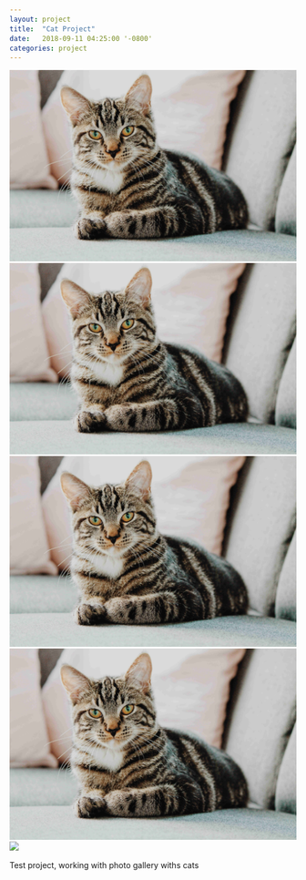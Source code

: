 ```yaml
---
layout: project
title:  "Cat Project"
date:   2018-09-11 04:25:00 '-0800'
categories: project
---
```


<div id="lightgallery">
    <a href="/images/cat.jpg" data-sub-html="1st cat" class="img-ctn">
        <div class="img-wrap">
            <img src="/images/cat.jpg">
            <i class="fas fa-search"></i>
        </div>
    </a>
    <a href="/images/cat.jpg" data-sub-html="2nd cat" class="img-ctn">
        <div class="img-wrap">
            <img src="/images/cat.jpg">
            <i class="fas fa-search"></i>
        </div>
    </a>
    <a href="/images/cat.jpg" data-sub-html="3rd cat" class="img-ctn">
        <div class="img-wrap">
            <img src="/images/cat.jpg">
            <i class="fas fa-search"></i>
        </div>
    </a>
    <a href="/images/cat.jpg" data-sub-html="4th cat" class="img-ctn">
        <div class="img-wrap">
            <img src="/images/cat.jpg">
            <i class="fas fa-search"></i>
        </div>
    </a>
    <a href="https://www.youtube.com/watch?v=fEzqndjwwIA" data-poster="https://img.youtube.com/vi/fEzqndjwwIA/0.jpg" data-sub-html="<h3>Some music</h3>" class="img-ctn">
        <div class="img-wrap">
            <img src="https://img.youtube.com/vi/fEzqndjwwIA/0.jpg">
            <i class="fas fa-search"></i>
        </div>
    </a>
</div>

Test project, working with photo gallery withs cats
<!--more-->